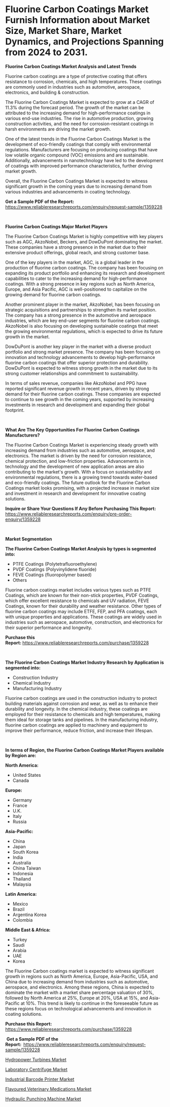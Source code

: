 <p><h1>Fluorine Carbon Coatings Market Furnish Information about Market Size, Market Share, Market Dynamics, and Projections Spanning from 2024 to 2031.</h1></p><p><strong>Fluorine Carbon Coatings Market Analysis and Latest Trends</strong></p>
<p><p>Fluorine carbon coatings are a type of protective coating that offers resistance to corrosion, chemicals, and high temperatures. These coatings are commonly used in industries such as automotive, aerospace, electronics, and building & construction.</p><p>The Fluorine Carbon Coatings Market is expected to grow at a CAGR of 11.3% during the forecast period. The growth of the market can be attributed to the increasing demand for high-performance coatings in various end-use industries. The rise in automotive production, growing construction activities, and the need for corrosion-resistant coatings in harsh environments are driving the market growth.</p><p>One of the latest trends in the Fluorine Carbon Coatings Market is the development of eco-friendly coatings that comply with environmental regulations. Manufacturers are focusing on producing coatings that have low volatile organic compound (VOC) emissions and are sustainable. Additionally, advancements in nanotechnology have led to the development of coatings with improved performance characteristics, further driving market growth.</p><p>Overall, the Fluorine Carbon Coatings Market is expected to witness significant growth in the coming years due to increasing demand from various industries and advancements in coating technology.</p></p>
<p><strong>Get a Sample PDF of the Report:&nbsp;</strong> <a href="https://www.reliableresearchreports.com/enquiry/request-sample/1359228">https://www.reliableresearchreports.com/enquiry/request-sample/1359228</a></p>
<p>&nbsp;</p>
<p><strong>Fluorine Carbon Coatings Major Market Players</strong></p>
<p><p>The Fluorine Carbon Coatings Market is highly competitive with key players such as AGC, AkzoNobel, Beckers, and DowDuPont dominating the market. These companies have a strong presence in the market due to their extensive product offerings, global reach, and strong customer base.</p><p>One of the key players in the market, AGC, is a global leader in the production of fluorine carbon coatings. The company has been focusing on expanding its product portfolio and enhancing its research and development capabilities to cater to the increasing demand for high-performance coatings. With a strong presence in key regions such as North America, Europe, and Asia Pacific, AGC is well-positioned to capitalize on the growing demand for fluorine carbon coatings.</p><p>Another prominent player in the market, AkzoNobel, has been focusing on strategic acquisitions and partnerships to strengthen its market position. The company has a strong presence in the automotive and aerospace industries, which are key end-user segments for fluorine carbon coatings. AkzoNobel is also focusing on developing sustainable coatings that meet the growing environmental regulations, which is expected to drive its future growth in the market.</p><p>DowDuPont is another key player in the market with a diverse product portfolio and strong market presence. The company has been focusing on innovation and technology advancements to develop high-performance fluorine carbon coatings that offer superior protection and durability. DowDuPont is expected to witness strong growth in the market due to its strong customer relationships and commitment to sustainability.</p><p>In terms of sales revenue, companies like AkzoNobel and PPG have reported significant revenue growth in recent years, driven by strong demand for their fluorine carbon coatings. These companies are expected to continue to see growth in the coming years, supported by increasing investments in research and development and expanding their global footprint.</p></p>
<p>&nbsp;</p>
<p><strong>What Are The Key Opportunities For Fluorine Carbon Coatings Manufacturers?</strong></p>
<p><p>The Fluorine Carbon Coatings Market is experiencing steady growth with increasing demand from industries such as automotive, aerospace, and electronics. The market is driven by the need for corrosion resistance, chemical protection, and low-friction properties. Advancements in technology and the development of new application areas are also contributing to the market's growth. With a focus on sustainability and environmental regulations, there is a growing trend towards water-based and eco-friendly coatings. The future outlook for the Fluorine Carbon Coatings market looks promising, with a projected increase in market size and investment in research and development for innovative coating solutions.</p></p>
<p><strong>Inquire or Share Your Questions If Any Before Purchasing This Report:</strong> <a href="https://www.reliableresearchreports.com/enquiry/pre-order-enquiry/1359228">https://www.reliableresearchreports.com/enquiry/pre-order-enquiry/1359228</a></p>
<p>&nbsp;</p>
<p><strong>Market Segmentation</strong></p>
<p><strong>The Fluorine Carbon Coatings Market Analysis by types is segmented into:</strong></p>
<p><ul><li>PTFE Coatings (Polytetrafluoroethylene)</li><li>PVDF Coatings (Polyvinylidene fluoride)</li><li>FEVE Coatings (fluoropolymer based)</li><li>Others</li></ul></p>
<p><p>Fluorine carbon coatings market includes various types such as PTFE Coatings, which are known for their non-stick properties, PVDF Coatings, which offer excellent resistance to chemicals and UV radiation, FEVE Coatings, known for their durability and weather resistance. Other types of fluorine carbon coatings may include ETFE, FEP, and PFA coatings, each with unique properties and applications. These coatings are widely used in industries such as aerospace, automotive, construction, and electronics for their superior performance and longevity.</p></p>
<p><strong>Purchase this Report:&nbsp;</strong><a href="https://www.reliableresearchreports.com/purchase/1359228">https://www.reliableresearchreports.com/purchase/1359228</a></p>
<p>&nbsp;</p>
<p><strong>The Fluorine Carbon Coatings Market Industry Research by Application is segmented into:</strong></p>
<p><ul><li>Construction Industry</li><li>Chemical Industry</li><li>Manufacturing Industry</li></ul></p>
<p><p>Fluorine carbon coatings are used in the construction industry to protect building materials against corrosion and wear, as well as to enhance their durability and longevity. In the chemical industry, these coatings are employed for their resistance to chemicals and high temperatures, making them ideal for storage tanks and pipelines. In the manufacturing industry, fluorine carbon coatings are applied to machinery and equipment to improve their performance, reduce friction, and increase their lifespan.</p></p>
<p>&nbsp;</p>
<p><strong>In terms of Region, the Fluorine Carbon Coatings Market Players available by Region are:</strong></p>
<p>
    <p> <strong> North America: </strong>
        <ul>
            <li>United States</li>
            <li>Canada</li>
        </ul>
        </p> 
    <p> <strong> Europe: </strong>
        <ul>
            <li>Germany</li>
            <li>France</li>
            <li>U.K.</li>
            <li>Italy</li>
            <li>Russia</li>
        </ul>
        </p> 
    <p> <strong> Asia-Pacific: </strong>
        <ul>
            <li>China</li>
            <li>Japan</li>
            <li>South Korea</li>
            <li>India</li>
            <li>Australia</li>
            <li>China Taiwan</li>
            <li>Indonesia</li>
            <li>Thailand</li>
            <li>Malaysia</li>
        </ul>
        </p> 
    <p> <strong> Latin America: </strong>
        <ul>
            <li>Mexico</li>
            <li>Brazil</li>
            <li>Argentina Korea</li>
            <li>Colombia</li>
        </ul>
        </p> 
    <p> <strong> Middle East & Africa: </strong>
        <ul>
            <li>Turkey</li>
            <li>Saudi</li>
            <li>Arabia</li>
            <li>UAE</li>
            <li>Korea</li>
        </ul>
    </p>
    </p>
<p><p>The Fluorine Carbon coatings market is expected to witness significant growth in regions such as North America, Europe, Asia-Pacific, USA, and China due to increasing demand from industries such as automotive, aerospace, and electronics. Among these regions, China is expected to dominate the market with a market share percentage valuation of 30%, followed by North America at 25%, Europe at 20%, USA at 15%, and Asia-Pacific at 10%. This trend is likely to continue in the foreseeable future as these regions focus on technological advancements and innovation in coating solutions.</p></p>
<p><strong>Purchase this Report: </strong><a href="https://www.reliableresearchreports.com/purchase/1359228">https://www.reliableresearchreports.com/purchase/1359228</a></p>
<p>&nbsp;<strong>Get a Sample PDF of the Report:&nbsp;&nbsp;</strong><a href="https://www.reliableresearchreports.com/enquiry/request-sample/1359228">https://www.reliableresearchreports.com/enquiry/request-sample/1359228</a></p>
<p><strong></strong></p>
<p><p><a href="https://medium.com/@joannebell6556/hydropower-turbines-market-furnishes-information-on-market-share-market-trends-and-market-growth-08ef036fa9b4">Hydropower Turbines Market</a></p><p><a href="https://medium.com/@joannebell6556/laboratory-centrifuge-market-analysis-its-cagr-market-segmentation-and-global-industry-overview-3d44e70adec3">Laboratory Centrifuge Market</a></p><p><a href="https://medium.com/@joannebell6556/industrial-barcode-printer-market-insight-market-trends-growth-forecasted-from-2024-to-2031-d10ef7f63418">Industrial Barcode Printer Market</a></p><p><a href="https://github.com/biheemgalvinlouises6hokrh3h/Market-Research-Report-List-1/blob/main/flavoured-veterinary-medications-market.md">Flavoured Veterinary Medications Market</a></p><p><a href="https://medium.com/@joannebell6556/hydraulic-punching-machine-market-outlook-industry-overview-and-forecast-2024-to-2031-53815fbe7674">Hydraulic Punching Machine Market</a></p></p>